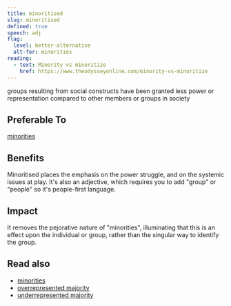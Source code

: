 ```yaml
---
title: minoritised
slug: minoritised
defined: true
speech: adj
flag:
  level: better-alternative
  alt-for: minorities
reading:
  - text: Minority vs minoritize
    href: https://www.theodysseyonline.com/minority-vs-minoritize
---
```


groups resulting from social constructs have been granted less power or representation compared to other members or groups in society

## Preferable To

[minorities](/definitions/minorities)

## Benefits

Minoritised places the emphasis on the power struggle, and on the systemic issues at play. It's also an adjective, which requires you to add "group" or "people" so it's people-first language.

## Impact

It removes the pejorative nature of "minorities", illuminating that this is an effect upon the individual or group, rather than the singular way to identify the group.

## Read also

- [minorities](/definitions/minorities)
- [overrepresented majority](/definitions/overrepresented-majority)
- [underrepresented majority](/definitions/underrepresented-minority)

